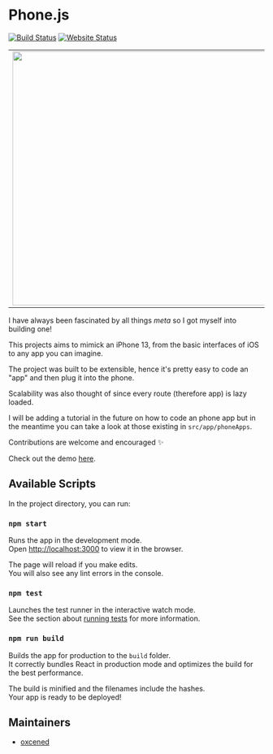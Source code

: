 # Phone.js

[![Build Status](https://img.shields.io/endpoint.svg?url=https%3A%2F%2Factions-badge.atrox.dev%2Foxcened%2Fiphone-js%2Fbadge%3Fref%3Dmaster&style=flat)](https://actions-badge.atrox.dev/oxcened/iphone-js/goto?ref=master)
[![Website Status](https://img.shields.io/website?url=https%3A%2F%2Fiphone-js.web.app%2F)](https://iphone-js.web.app/)

<table>
  <tr>
    <td><img src="https://iphone-js.web.app/screenshot1.png" height="500"/></td>
    <td><img src="https://iphone-js.web.app/screenshot2.png" height="500"/></td>
  </tr>
</table>

I have always been fascinated by all things *meta* so I got myself into building one!

This projects aims to mimick an iPhone 13, from the basic interfaces of iOS to any app you can imagine.

The project was built to be extensible, hence it's pretty easy to code an "app" and then plug it into the phone.

Scalability was also thought of since every route (therefore app) is lazy loaded.

I will be adding a tutorial in the future on how to code an phone app but in the meantime you can take a look at those existing in `src/app/phoneApps`.

Contributions are welcome and encouraged ✨

Check out the demo [here](https://iphone-js.web.app/).

## Available Scripts

In the project directory, you can run:

### `npm start`

Runs the app in the development mode.\
Open [http://localhost:3000](http://localhost:3000) to view it in the browser.

The page will reload if you make edits.\
You will also see any lint errors in the console.

### `npm test`

Launches the test runner in the interactive watch mode.\
See the section about [running tests](https://facebook.github.io/create-react-app/docs/running-tests) for more information.

### `npm run build`

Builds the app for production to the `build` folder.\
It correctly bundles React in production mode and optimizes the build for the best performance.

The build is minified and the filenames include the hashes.\
Your app is ready to be deployed!

## Maintainers
- [oxcened](https://github.com/oxcened)
